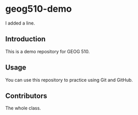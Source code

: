 # geog510-demo

I added a line.

## Introduction

This is a demo repository for GEOG 510.

## Usage

You can use this repository to practice using Git and GitHub. 

## Contributors

The whole class.